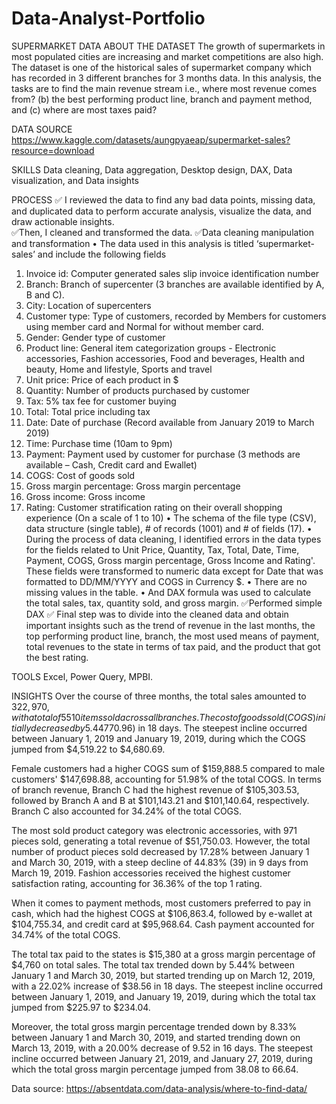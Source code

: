 # Data-Analyst-Portfolio
SUPERMARKET DATA
ABOUT THE DATASET
The growth of supermarkets in most populated cities are increasing and market competitions are also high. The dataset is one of the historical sales of supermarket company which has recorded in 3 different branches for 3 months data. In this analysis, the tasks are to find the main revenue stream i.e., where most revenue comes from? (b) the best performing product line, branch and payment method, and (c) where are most taxes paid?

DATA SOURCE
https://www.kaggle.com/datasets/aungpyaeap/supermarket-sales?resource=download 

SKILLS
Data cleaning, Data aggregation, Desktop design, DAX, Data visualization, and Data insights

PROCESS
✅ I reviewed the data to find any bad data points, missing data, and duplicated data to perform accurate analysis, visualize the data, and draw actionable insights.  
✅Then, I cleaned and transformed the data.
✅Data cleaning manipulation and transformation
•	The data used in this analysis is titled ‘supermarket-sales’ and include the following fields
1.	Invoice id: Computer generated sales slip invoice identification number
2.	Branch: Branch of supercenter (3 branches are available identified by A, B and C).
3.	City: Location of supercenters
4.	Customer type: Type of customers, recorded by Members for customers using member card and Normal for without member card.
5.	Gender: Gender type of customer
6.	Product line: General item categorization groups - Electronic accessories, Fashion accessories, Food and beverages, Health and beauty, Home and lifestyle, Sports and travel
7.	Unit price: Price of each product in $
8.	Quantity: Number of products purchased by customer
9.	Tax: 5% tax fee for customer buying
10.	Total: Total price including tax
11.	Date: Date of purchase (Record available from January 2019 to March 2019)
12.	Time: Purchase time (10am to 9pm)
13.	Payment: Payment used by customer for purchase (3 methods are available – Cash, Credit card and Ewallet)
14.	COGS: Cost of goods sold
15.	Gross margin percentage: Gross margin percentage
16.	Gross income: Gross income
17.	Rating: Customer stratification rating on their overall shopping experience (On a scale of 1 to 10) 
•	The schema of the file type (CSV), data structure (single table), # of records (1001) and # of fields (17).
•	During the process of data cleaning, I identified errors in the data types for the fields related to Unit Price, Quantity, Tax, Total, Date, Time, Payment, COGS, Gross margin percentage, Gross Income and Rating'. These fields were transformed to numeric data except for Date that was formatted to DD/MM/YYYY and COGS in Currency $. 
•	There are no missing values in the table.
•	And DAX formula was used to calculate the total sales, tax, quantity sold, and gross margin. 
✅Performed simple DAX 
✅ Final step was to divide into the cleaned data and obtain important insights such as the trend of revenue in the last months, the top performing product line, branch, the most used means of payment, total revenues to the state in terms of tax paid, and the product that got the best rating. 

TOOLS
Excel, Power Query, MPBI.

INSIGHTS
Over the course of three months, the total sales amounted to $322,970, with a total of 5510 items sold across all branches. The cost of goods sold (COGS) initially decreased by 5.44% between January 1 and March 30, 2019, but started increasing on March 12, 2019, with a 22.01% rise ($770.96) in 18 days. The steepest incline occurred between January 1, 2019 and January 19, 2019, during which the COGS jumped from $4,519.22 to $4,680.69.

Female customers had a higher COGS sum of $159,888.5 compared to male customers' $147,698.88, accounting for 51.98% of the total COGS. In terms of branch revenue, Branch C had the highest revenue of $105,303.53, followed by Branch A and B at $101,143.21 and $101,140.64, respectively. Branch C also accounted for 34.24% of the total COGS.

The most sold product category was electronic accessories, with 971 pieces sold, generating a total revenue of $51,750.03. However, the total number of product pieces sold decreased by 17.28% between January 1 and March 30, 2019, with a steep decline of 44.83% (39) in 9 days from March 19, 2019. Fashion accessories received the highest customer satisfaction rating, accounting for 36.36% of the top 1 rating.

When it comes to payment methods, most customers preferred to pay in cash, which had the highest COGS at $106,863.4, followed by e-wallet at $104,755.34, and credit card at $95,968.64. Cash payment accounted for 34.74% of the total COGS.

The total tax paid to the states is $15,380 at a gross margin percentage of $4,760 on total sales. The total tax trended down by 5.44% between January 1 and March 30, 2019, but started trending up on March 12, 2019, with a 22.02% increase of $38.56 in 18 days. The steepest incline occurred between January 1, 2019, and January 19, 2019, during which the total tax jumped from $225.97 to $234.04.

Moreover, the total gross margin percentage trended down by 8.33% between January 1 and March 30, 2019, and started trending down on March 13, 2019, with a 20.00% decrease of 9.52 in 16 days. The steepest incline occurred between January 21, 2019, and January 27, 2019, during which the total gross margin percentage jumped from 38.08 to 66.64.

Data source: https://absentdata.com/data-analysis/where-to-find-data/ 

